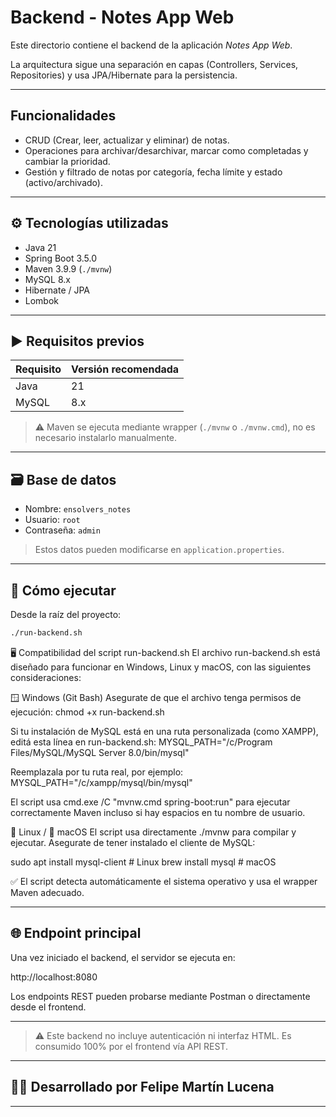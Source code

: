 # Backend - Notes App Web

Este directorio contiene el backend de la aplicación *Notes App Web*.  

La arquitectura sigue una separación en capas (Controllers, Services, Repositories) y usa JPA/Hibernate para la persistencia.

---

## Funcionalidades

- CRUD (Crear, leer, actualizar y eliminar) de notas.
- Operaciones para archivar/desarchivar, marcar como completadas y cambiar la prioridad.
- Gestión y filtrado de notas por categoría, fecha límite y estado (activo/archivado).

---

## ⚙️ Tecnologías utilizadas

- Java 21
- Spring Boot 3.5.0
- Maven 3.9.9 (`./mvnw`)
- MySQL 8.x
- Hibernate / JPA
- Lombok

---

## ▶️ Requisitos previos

| Requisito | Versión recomendada |
|-----------|---------------------|
| Java      | 21                  |
| MySQL     | 8.x                 |

> ⚠️ Maven se ejecuta mediante wrapper (`./mvnw` o `./mvnw.cmd`), no es necesario instalarlo manualmente.

---

## 🗃️ Base de datos

- Nombre: `ensolvers_notes`
- Usuario: `root`
- Contraseña: `admin`

> Estos datos pueden modificarse en `application.properties`.

---

## 🚀 Cómo ejecutar

Desde la raíz del proyecto:

```bash
./run-backend.sh
```

🖥️ Compatibilidad del script run-backend.sh
El archivo run-backend.sh está diseñado para funcionar en Windows, Linux y macOS, con las siguientes consideraciones:

🪟 Windows (Git Bash)
Asegurate de que el archivo tenga permisos de ejecución: 
chmod +x run-backend.sh

Si tu instalación de MySQL está en una ruta personalizada (como XAMPP), editá esta línea en run-backend.sh:
MYSQL_PATH="/c/Program Files/MySQL/MySQL Server 8.0/bin/mysql"

Reemplazala por tu ruta real, por ejemplo:
MYSQL_PATH="/c/xampp/mysql/bin/mysql"

El script usa cmd.exe /C "mvnw.cmd spring-boot:run" para ejecutar correctamente Maven incluso si hay espacios en tu nombre de usuario.

🐧 Linux / 🍎 macOS
El script usa directamente ./mvnw para compilar y ejecutar.
Asegurate de tener instalado el cliente de MySQL:

sudo apt install mysql-client      # Linux
brew install mysql                 # macOS

✅ El script detecta automáticamente el sistema operativo y usa el wrapper Maven adecuado.

---

## 🌐 Endpoint principal

Una vez iniciado el backend, el servidor se ejecuta en:

http://localhost:8080


Los endpoints REST pueden probarse mediante Postman o directamente desde el frontend.

---

> ⚠️ Este backend no incluye autenticación ni interfaz HTML. Es consumido 100% por el frontend vía API REST.

---

## 👨‍💻 Desarrollado por Felipe Martín Lucena

---